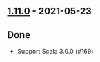 ## [1.11.0](https://github.com/Kevin-Lee/logger-f/issues?utf8=%E2%9C%93&q=is%3Aissue+is%3Aclosed+milestone%3Amilestone17) - 2021-05-23

## Done
* Support Scala 3.0.0 (#169)
